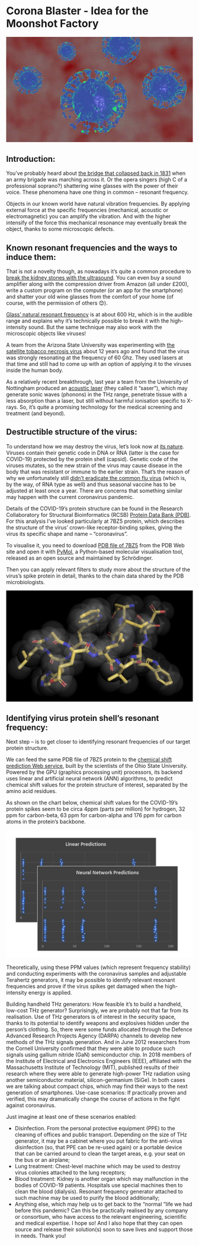 # Corona Blaster - Idea for the Moonshot Factory

<p align="center">
  <img src="/images/corona_blaster.gif">
</p>

## Introduction:
You’ve probably heard about [the bridge that collapsed back in 1831](http://scihi.org/broughton-suspension-bridge-resonance-disaster/) when an army brigade was marching across it. Or the opera singers (high C of a professional soprano?) shattering wine glasses with the power of their voice. These phenomena have one thing in common – resonant frequency.

Objects in our known world have natural vibration frequencies. By applying external force at the specific frequencies (mechanical, acoustic or electromagnetic) you can amplify the vibration. And with the higher intensify of the force this mechanical resonance may eventually break the object, thanks to some microscopic defects.

## Known resonant frequencies and the ways to induce them:
That is not a novelty though, as nowadays it’s quite a common procedure to [break the kidney stones with the ultrasound](https://www.nhs.uk/conditions/kidney-stones/treatment/). You can even buy a sound amplifier along with the compression driver from Amazon (all under £200), write a custom program on the computer (or an app for the smartphone) and shatter your old wine glasses from the comfort of your home (of course, with the permission of others 😊).

[Glass’ natural resonant frequency](https://sciencedemonstrations.fas.harvard.edu/presentations/shattering-wineglass) is at about 600 Hz, which is in the audible range and explains why it’s technically possible to break it with the high-intensity sound. But the same technique may also work with the microscopic objects like viruses!

A team from the Arizona State University was experimenting with [the satellite tobacco necrosis virus](https://www.researchgate.net/publication/5618885_Low_Frequency_Mechanical_Modes_of_Viral_Capsids_An_Atomistic_Approach) about 12 years ago and found that the virus was strongly resonating at the frequency of 60 Ghz. They used lasers at that time and still had to come up with an option of applying it to the viruses inside the human body.

As a relatively recent breakthrough, last year a team from the University of Nottingham produced an [acoustic laser](https://www.nottingham.ac.uk/news/using-sound-and-light-to-generate-ultra-fast-data-transfer) (they called it “saser”), which may generate sonic waves (phonons) in the THz range, penetrate tissue with a less absorption than a laser, but still without harmful ionisation specific to X-rays. So, it’s quite a promising technology for the medical screening and treatment (and beyond).

## Destructible structure of the virus:
To understand how we may destroy the virus, let’s look now at [its nature](https://www.ncbi.nlm.nih.gov/pmc/articles/PMC7138183/). Viruses contain their genetic code in DNA or RNA (latter is the case for COVID-19) protected by the protein shell (capsid). Genetic code of the viruses mutates, so the new strain of the virus may cause disease in the body that was resistant or immune to the earlier strain. That’s the reason of why we unfortunately still [didn’t eradicate the common flu virus](http://www.euro.who.int/en/health-topics/communicable-diseases/influenza/pandemic-influenza/how-pandemic-influenza-emerges) (which is, by the way, of RNA type as well) and thus seasonal vaccine has to be adjusted at least once a year. There are concerns that something similar may happen with the current coronavirus pandemic.

Details of the COVID-19’s protein structure can be found in the Research Collaboratory for Structural Bioinformatics (RCSB) [Protein Data Bank (PDB)](https://www.rcsb.org/). For this analysis I’ve looked particularly at 7BZ5 protein, which describes the structure of the virus’ crown-like receptor-binding spikes, giving the virus its specific shape and name – “coronavirus”.

To visualise it, you need to download [PDB file of 7BZ5](https://www.rcsb.org/structure/7BZ5) from the PDB Web site and open it with [PyMol](https://pymol.org/2/), a Python-based molecular visualisation tool, released as an open source and maintained by Schrödinger.

Then you can apply relevant filters to study more about the structure of the virus’s spike protein in detail, thanks to the chain data shared by the PDB microbiologists.
 
![7BZ5 visualisation in PyMol](/images/7BZ5_structure.jpg)

## Identifying virus protein shell’s resonant frequency:
Next step – is to get closer to identifying resonant frequencies of our target protein structure.

We can feed the same PDB file of 7BZ5 protein to the [chemical shift prediction Web service](http://spin.ccic.ohio-state.edu/index.php/ppm/document), built by the scientists of the Ohio State University. Powered by the GPU (graphics processing unit) processors, its backend uses linear and artificial neural network (ANN) algorithms, to predict chemical shift values for the protein structure of interest, separated by the amino acid residues.

As shown on the chart below, chemical shift values for the COVID-19’s protein spikes seem to be circa 4ppm (parts per million) for hydrogen, 32 ppm for carbon-beta, 63 ppm for carbon-alpha and 176 ppm for carbon atoms in the protein’s backbone.
 
![Chemical shift predictions for the virus’ spikes](/images/chem_shift.jpg)

Theoretically, using these PPM values (which represent frequency stability) and conducting experiments with the coronavirus samples and adjustable Terahertz generators, it may be possible to identify relevant resonant frequencies and prove if the virus spikes get damaged when the high-intensity energy is applied.

Building handheld THz generators:
How feasible it’s to build a handheld, low-cost THz generator? Surprisingly, we are probably not that far from its realisation.
Use of THz generators is of interest in the security space, thanks to its potential to identify weapons and explosives hidden under the person’s clothing. So, there were some funds allocated through the Defence Advanced Research Projects Agency (DARPA) channels to develop new methods of the THz signals generation. And in June 2012 researchers from the Cornell University confirmed that they were able to produce such signals using gallium nitride (GaN) semiconductor chip.
In 2018 members of the Institute of Electrical and Electronics Engineers (IEEE), affiliated with the Massachusetts Institute of Technology (MIT), published results of their research where they were able to generate high-power THz radiation using another semiconductor material, silicon-germanium (SiGe).
In both cases we are talking about compact chips, which may find their ways to the next generation of smartphones.
Use-case scenarios:
If practically proven and verified, this may dramatically change the course of actions in the fight against coronavirus.

 Just imagine at least one of these scenarios enabled:
-	Disinfection. From the personal protective equipment (PPE) to the cleaning of offices and public transport. Depending on the size of THz generator, it may be a cabinet where you put fabric for the anti-virus disinfection (so, that PPE can be re-used again) or a portable device that can be carried around to clean the target areas, e.g. your seat on the bus or an airplane;
-	Lung treatment: Chest-level machine which may be used to destroy virus colonies attached to the lung receptors;
-	Blood treatment: Kidney is another organ which may malfunction in the bodies of COVID-19 patients. Hospitals use special machines then to clean the blood (dialysis). Resonant frequency generator attached to such machine may be used to purify the blood additionally;
-	Anything else, which may help us to get back to the “normal ”life we had before this pandemic?
Can this be practically realised by any company or consortium, who have access to the relevant engineering, scientific and medical expertise. I hope so!
And I also hope that they can open source and release their solution(s) soon to save lives and support those in needs. Thank you!
